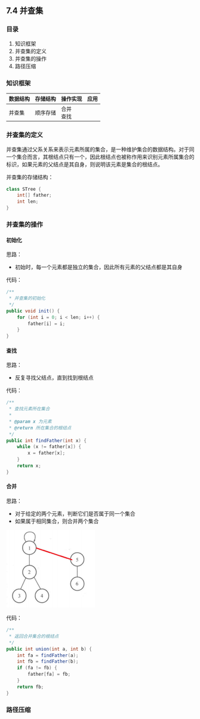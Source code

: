 ## 7.4 并查集

### 目录

1. 知识框架
2. 并查集的定义
3. 并查集的操作
4. 路径压缩



### 知识框架

| 数据结构 | 存储结构 | 操作实现       | 应用 |
| -------- | -------- | -------------- | ---- |
| 并查集   | 顺序存储 | 合并<br />查找 |      |



### 并查集的定义

并查集通过父系关系来表示元素所属的集合，是一种维护集合的数据结构。对于同一个集合而言，其根结点只有一个，因此根结点也被称作用来识别元素所属集合的标识，如果元素的父结点是其自身，则说明该元素是集合的根结点。

并查集的存储结构：

```java
class STree {
    int[] father;
    int len;
}
```



### 并查集的操作

#### 初始化

思路：

* 初始时，每一个元素都是独立的集合，因此所有元素的父结点都是其自身

代码：

```java
/**
 * 并查集的初始化
 */
public void init() {
    for (int i = 0; i < len; i++) {
        father[i] = i;
    }
}
```

#### 查找

思路：

* 反复寻找父结点，直到找到根结点

代码：

```java
/**
 * 查找元素所在集合
 * 
 * @param x 为元素
 * @return 所在集合的根结点
 */
public int findFather(int x) {
    while (x != father[x]) {
        x = father[x];
    }
    return x;
}
```



#### 合并

思路：

* 对于给定的两个元素，判断它们是否属于同一个集合
* 如果属于相同集合，则合并两个集合

![image-20210806170725093](image-20210806170725093.png)

代码：

```java
/**
 * 返回合并集合的根结点
 */
public int union(int a, int b) {
    int fa = findFather(a);
    int fb = findFather(b);
    if (fa != fb) {
        father[fa] = fb;
    }
    return fb;
}
```



### 路径压缩



